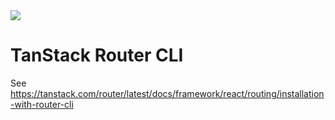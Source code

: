 <img src="https://static.scarf.sh/a.png?x-pxid=d988eb79-b0fc-4a2b-8514-6a1ab932d188" />

# TanStack Router CLI

See https://tanstack.com/router/latest/docs/framework/react/routing/installation-with-router-cli

